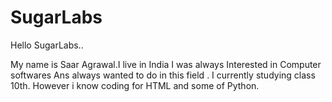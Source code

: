 # SugarLabs

Hello SugarLabs..

My name is Saar Agrawal.I live in India
I was always Interested in Computer softwares Ans always wanted to do in this field .
I currently studying class 10th.
However i know coding for HTML and some of Python.
